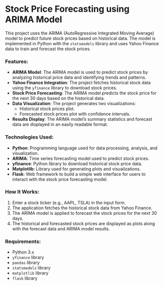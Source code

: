 # Stock Price Forecasting using ARIMA Model

This project uses the ARIMA (AutoRegressive Integrated Moving Average) model to predict future stock prices based on historical data. The model is implemented in Python with the `statsmodels` library and uses Yahoo Finance data to train and forecast the stock prices.

### Features:
- **ARIMA Model**: The ARIMA model is used to predict stock prices by analyzing historical price data and identifying trends and patterns.
- **Yahoo Finance Integration**: The project fetches historical stock data using the `yfinance` library to download stock prices.
- **Stock Price Forecasting**: The ARIMA model predicts the stock price for the next 30 days based on the historical data.
- **Data Visualization**: The project generates two visualizations:
  - Historical stock prices plot.
  - Forecasted stock prices plot with confidence intervals.
- **Results Display**: The ARIMA model’s summary statistics and forecast data are displayed in an easily readable format.

### Technologies Used:
- **Python**: Programming language used for data processing, analysis, and visualization.
- **ARIMA**: Time series forecasting model used to predict stock prices.
- **yfinance**: Python library to download historical stock price data.
- **Matplotlib**: Library used for generating plots and visualizations.
- **Flask**: Web framework to build a simple web interface for users to interact with the stock price forecasting model.

### How It Works:
1. Enter a stock ticker (e.g., AAPL, TSLA) in the input form.
2. The application fetches the historical stock data from Yahoo Finance.
3. The ARIMA model is applied to forecast the stock prices for the next 30 days.
4. The historical and forecasted stock prices are displayed as plots along with the forecast data and ARIMA model results.

### Requirements:
- Python 3.x
- `yfinance` library
- `pandas` library
- `statsmodels` library
- `matplotlib` library
- `flask` library

